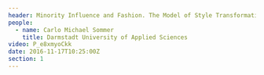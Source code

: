 ```yaml
---
header: Minority Influence and Fashion. The Model of Style Transformation
people:
  - name: Carlo Michael Sommer
    title: Darmstadt University of Applied Sciences
video: P_e8xmyoCkk
date: 2016-11-17T10:25:00Z
section: 1
---
```

